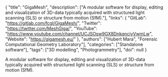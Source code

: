 {
  "title": "GigaMesh",
  "description": ["A modular software for display, editing and visualization of 3D-data typically acquired with structured light scanning (SLS) or structure from motion (SfM)."],
  "links": {
    "GitLab": "https://gitlab.com/fcgl/GigaMesh/",
    "Twitter": "https://twitter.com/MeshGiga/",
    "YouTube": "https://www.youtube.com/channel/UCJSOsw9GX8DnkqnciyVwmLw",
    "Website": "https://gigamesh.eu/"
  },
  "authors": ["Hubert Mara", "Forensic Computational Geometry Laboratory"],
  "categories": ["Standalone software"],
  "tags": ["3D modelling", "Photogrammetry"],
  "doi": null
}

<!-- Generated by csv2md.R – do not edit by hand -->

A modular software for display, editing and visualization of 3D-data typically acquired with structured light scanning (SLS) or structure from motion (SfM).